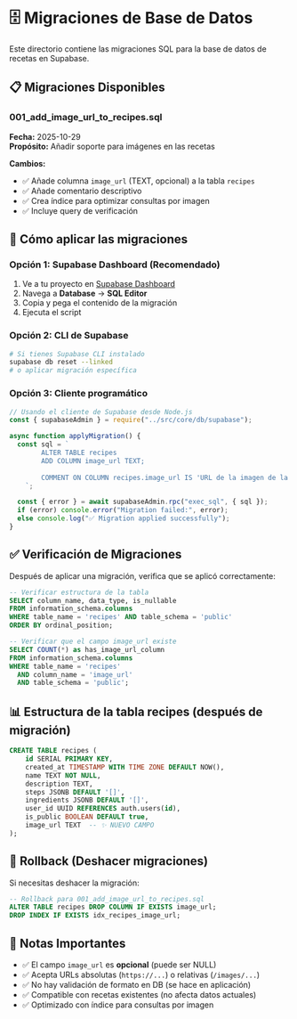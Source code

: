 # 🗄️ Migraciones de Base de Datos

Este directorio contiene las migraciones SQL para la base de datos de recetas en Supabase.

## 📋 Migraciones Disponibles

### 001_add_image_url_to_recipes.sql

**Fecha:** 2025-10-29  
**Propósito:** Añadir soporte para imágenes en las recetas

**Cambios:**

- ✅ Añade columna `image_url` (TEXT, opcional) a la tabla `recipes`
- ✅ Añade comentario descriptivo
- ✅ Crea índice para optimizar consultas por imagen
- ✅ Incluye query de verificación

## 🚀 Cómo aplicar las migraciones

### Opción 1: Supabase Dashboard (Recomendado)

1. Ve a tu proyecto en [Supabase Dashboard](https://app.supabase.com)
2. Navega a **Database** → **SQL Editor**
3. Copia y pega el contenido de la migración
4. Ejecuta el script

### Opción 2: CLI de Supabase

```bash
# Si tienes Supabase CLI instalado
supabase db reset --linked
# o aplicar migración específica
```

### Opción 3: Cliente programático

```javascript
// Usando el cliente de Supabase desde Node.js
const { supabaseAdmin } = require("../src/core/db/supabase");

async function applyMigration() {
  const sql = `
        ALTER TABLE recipes 
        ADD COLUMN image_url TEXT;
        
        COMMENT ON COLUMN recipes.image_url IS 'URL de la imagen de la receta (opcional)';
    `;

  const { error } = await supabaseAdmin.rpc("exec_sql", { sql });
  if (error) console.error("Migration failed:", error);
  else console.log("✅ Migration applied successfully");
}
```

## ✅ Verificación de Migraciones

Después de aplicar una migración, verifica que se aplicó correctamente:

```sql
-- Verificar estructura de la tabla
SELECT column_name, data_type, is_nullable
FROM information_schema.columns
WHERE table_name = 'recipes' AND table_schema = 'public'
ORDER BY ordinal_position;

-- Verificar que el campo image_url existe
SELECT COUNT(*) as has_image_url_column
FROM information_schema.columns
WHERE table_name = 'recipes'
  AND column_name = 'image_url'
  AND table_schema = 'public';
```

## 📊 Estructura de la tabla recipes (después de migración)

```sql
CREATE TABLE recipes (
    id SERIAL PRIMARY KEY,
    created_at TIMESTAMP WITH TIME ZONE DEFAULT NOW(),
    name TEXT NOT NULL,
    description TEXT,
    steps JSONB DEFAULT '[]',
    ingredients JSONB DEFAULT '[]',
    user_id UUID REFERENCES auth.users(id),
    is_public BOOLEAN DEFAULT true,
    image_url TEXT  -- ✨ NUEVO CAMPO
);
```

## 🔄 Rollback (Deshacer migraciones)

Si necesitas deshacer la migración:

```sql
-- Rollback para 001_add_image_url_to_recipes.sql
ALTER TABLE recipes DROP COLUMN IF EXISTS image_url;
DROP INDEX IF EXISTS idx_recipes_image_url;
```

## 📝 Notas Importantes

- ✅ El campo `image_url` es **opcional** (puede ser NULL)
- ✅ Acepta URLs absolutas (`https://...`) o relativas (`/images/...`)
- ✅ No hay validación de formato en DB (se hace en aplicación)
- ✅ Compatible con recetas existentes (no afecta datos actuales)
- ✅ Optimizado con índice para consultas por imagen
